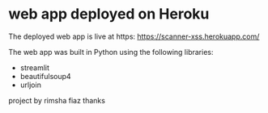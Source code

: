 # web app deployed on Heroku

The deployed web app is live at https: https://scanner-xss.herokuapp.com/



The web app was built in Python using the following libraries:
* streamlit
* beautifulsoup4
* urljoin

project by rimsha fiaz
thanks 
